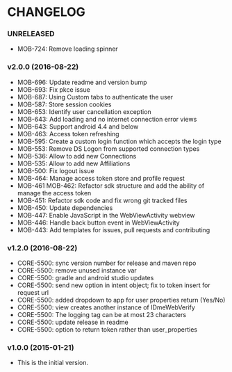 # CHANGELOG

### UNRELEASED

- MOB-724: Remove loading spinner

### v2.0.0 (2016-08-22)

- MOB-696: Update readme and version bump
- MOB-693: Fix pkce issue
- MOB-687: Using Custom tabs to authenticate the user
- MOB-587: Store session cookies
- MOB-653: Identify user cancellation exception
- MOB-643: Add loading and no internet connection error views
- MOB-643: Support android 4.4 and below
- MOB-463: Access token refreshing
- MOB-595: Create a custom login function which accepts the login type
- MOB-553: Remove DS Logon from supported connection types
- MOB-536: Allow to add new Connections
- MOB-535: Allow to add new Affiliations
- MOB-500: Fix logout issue
- MOB-464: Manage access token store and profile request
- MOB-461 MOB-462: Refactor sdk structure and add the ability of manage the access token
- MOB-451: Refactor sdk code and fix wrong git tracked files
- MOB-450: Update dependencies
- MOB-447: Enable JavaScript in the WebViewActivity webview
- MOB-446: Handle back button event in WebViewActivity
- MOB-443: Add templates for issues, pull requests and contributing

### v1.2.0 (2016-08-22)

- CORE-5500: sync version number for release and maven repo
- CORE-5500: remove unused instance var
- CORE-5500: gradle and android studio updates
- CORE-5500: send new option in intent object; fix to token insert for request url
- CORE-5500: added dropdown to app for user properties return (Yes/No)
- CORE-5500: view creates another instance of IDmeWebVerify
- CORE-5500: The logging tag can be at most 23 characters
- CORE-5500: update release in readme
- CORE-5500: option to return token rather than user_properties

### v1.0.0 (2015-01-21)

- This is the initial version.

